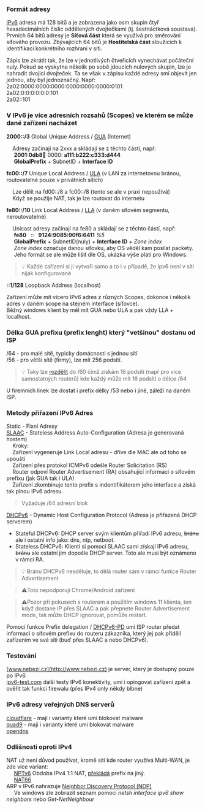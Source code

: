 ### Formát adresy  
[IPv6](https://en.wikipedia.org/wiki/IPv6) adresa má 128 bitů a je zobrazena jako osm skupin čtyř hexadecimálních číslic oddělených dvojtečkami (tj. šestnáctková soustava). Prvních 64 bitů adresy je **Síťová část** která se využívá pro směrování síťového provozu. Zbývajících 64 bitů je **Hostitelská část** sloužících k identifikaci konkrétního rozhraní v síti.  

Zápis lze zkrátit tak, že lze v jednotlivých čtveřicích vynechávat počáteční nuly. Pokud se vyskytne několik po sobě jdoucích nulových skupin, lze je nahradit dvojicí dvojteček. Ta se však v zápisu každé adresy smí objevit jen jednou, aby byl jednoznačný. Např:  
2a02:0000:0000:0000:0000:0000:0000:0101  
2a02:0:0:0:0:0:0:101  
2a02::101  


### V IPv6 je více adresních rozsahů (Scopes) ve kterém se může dané zařízení nacházet 

**2000::/3**	Global Unique Address / [GUA](https://www.geeksforgeeks.org/global-unicast-address-in-ccna/) (Internet)  

&nbsp;&nbsp;&nbsp;&nbsp;Adresy začínají na 2xxx a skládají se z těchto částí, např:  
&nbsp;&nbsp;&nbsp;&nbsp; **2001:0db8:abcd:** 0000: **a111:b222:c333:d444**  
&nbsp;&nbsp;&nbsp;&nbsp; **GlobalPrefix** + SubnetID + **Interface ID**

**fc00::/7**	Unique Local Address  / [ULA](https://en.wikipedia.org/wiki/Unique_local_address) (v LAN za internetovou bránou, routovatelné pouze v privátních sítích)  

&nbsp;&nbsp;&nbsp;&nbsp;Lze dělit na fd00::/8 a fc00::/8 (tento se ale v praxi nepoužívá)  
&nbsp;&nbsp;&nbsp;&nbsp;Když se použije NAT, tak je lze routovat do internetu

**fe80::/10**	Link Local Address / [LLA](https://en.wikipedia.org/wiki/Link-local_address) (v daném síťovém segmentu, neroutovatelné)  

&nbsp;&nbsp;&nbsp;&nbsp;Unicast adresy začínají na fe80 a skládají se z těchto částí, např:  
&nbsp;&nbsp;&nbsp;&nbsp; **fe80** &nbsp; :: &nbsp; **9124:9085:90f6:6411** *%5*  
&nbsp;&nbsp;&nbsp;&nbsp; **GlobalPrefix** + SubnetID(nuly) + **Interface ID** + *Zone index*  
&nbsp;&nbsp;&nbsp;&nbsp; *Zone index* označuje danou síťovku, aby OS věděl kam posílat packety.  
&nbsp;&nbsp;&nbsp;&nbsp; Jeho formát se ale může lišit dle OS, ukázka výše platí pro Windows.  

 > :bulb: Každé zařízení si ji vytvoří samo a to i v případě, že ipv6 není v síti nijak konfigurované  

**::1/128**		Loopback Address (localhost)  

  
Zařízení může mít vícero IPv6 adres z různých Scopes, dokonce i několik adres v daném scope na stejném interface (síťovce).  
Běžný windows klient by měl mít GUA nebo ULA a pak vždy LLA + localhost.  

### Délka GUA prefixu (prefix lenght) který "vetšinou" dostanu od ISP
/64 - pro malé sítě, typicky domácnosti s jednou sítí  
/56 - pro větší sítě (firmy), lze mít 256 podsítí.   
 > :bulb: Taky lze [rozdělit](https://subnettingpractice.com/ipv6-subnet-calculator.html) do /60 čímž získám 16 podsítí (např pro více samostatných routerů) kde každý může mít 16 podsítí o délce /64 

U firemních linek lze dostat i prefix délky /53 nebo i jiné, záleží na daném ISP.
  
### Metody přiřazení IPv6 Adres
Static - Fixní Adresy  
[SLAAC](https://en.wikipedia.org/wiki/IPv6#Stateless_address_autoconfiguration_(SLAAC)) - Stateless Address Auto-Configuration (Adresa je generovaná hostem)  
&nbsp;&nbsp;&nbsp;&nbsp;Kroky:  
&nbsp;&nbsp;&nbsp;&nbsp;Zařízení vygeneruje Link Local adresu - dříve dle MAC ale od toho se upouští  
&nbsp;&nbsp;&nbsp;&nbsp;Zařízení přes protokol ICMPv6 odešle Router Solicitation (RS)     
&nbsp;&nbsp;&nbsp;&nbsp;Router odpoví Router Advertisement (RA) obsahující informaci o síťovém prefixu (jak GUA tak i ULA)  
&nbsp;&nbsp;&nbsp;&nbsp;Zařízení zkombinuje tento prefix s indentifikátorem jeho interface a získá tak plnou IPv6 adresu.  

 > Vyžaduje /64 adresní blok  
 
[DHCPv6](https://en.wikipedia.org/wiki/DHCPv6) - Dynamic Host Configuration Protocol (Adresa je přiřazená DHCP serverem) 
 - Stateful DHCPv6: DHCP server svým klientům přiřadí IPv6 adresu, ~~bránu~~ ale i ostatní info jako: dns, ntp, netboot.
 - Stateless DHCPv6: Klienti si pomocí SLAAC sami získají IPv6 adresu, ~~bránu~~ ale ostatní jim dopošle DHCP server. Toto ale musí být oznámeno v rámci RA.

 > :bulb: Bránu DHCPv6 nesděluje, to dělá router sám v rámci funkce Router Advertisement 

 > :warning:Toto nepodporují Chrome/Android zařízení

 > :warning:Pozor při pokusech s routerem a použitím windows 11 klienta, ten když dostane IP přes SLAAC a pak přepnete Router Advertisement mode, tak může DHCP ignorovat, pomůže restart.  
 
Pomocí funkce Prefix delegation / [DHCPv6-PD](https://en.wikipedia.org/wiki/Prefix_delegation) umí ISP router předat informaci o síťovém prefixu do routeru zákazníka, který jej pak přidělí zařízením ve své síti (buď přes SLAAC a nebo DHCPv6).


### Testování
[www.nebezi.cz](http://www.nebezi.cz) je server, který je dostupný pouze po IPv6  
[ipv6-test.com](http://test-ipv6.com) další testy IPv6 konektivity, umí i opingovat zařízení zpět a ověřit tak funkci firewalu (přes IPv4 only někdy blbne)    

### IPv6 adresy veřejných DNS serverů
[cloudflare](https://developers.cloudflare.com/1.1.1.1/ip-addresses/) - mají i varianty které umí blokovat malware   
[quad9](https://www.quad9.net/service/service-addresses-and-features) - mají i varianty které umí blokovat malware   
[opendns](https://support.opendns.com/hc/en-us/articles/227986667-Does-OpenDNS-Support-IPv6)  

### Odlišnosti oproti IPv4
NAT už není důvod používat, kromě sítí kde router využívá Multi-WAN, je zde více variant:  
&nbsp;&nbsp;&nbsp;&nbsp; [NPTv6](https://en.wikipedia.org/wiki/IPv6-to-IPv6_Network_Prefix_Translation)  Obdoba IPv4 1:1 NAT, [překládá](https://docs.netgate.com/pfsense/en/latest/nat/npt.html) prefix na jiný.  
&nbsp;&nbsp;&nbsp;&nbsp; [NAT66](https://blog.apnic.net/2018/02/02/nat66-good-bad-ugly/)   
ARP v IPv6 nahrazuje [Neighbor Discovery Protocol (NDP)](https://cs.wikipedia.org/wiki/Neighbor_Discovery_Protocol)  
&nbsp;&nbsp;&nbsp;&nbsp; Ve windows zle zobrazit seznam pomocí *netsh interface ipv6 show neighbors* nebo *Get-NetNeighbour*  

